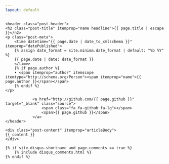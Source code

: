 ```yaml
---
layout: default
---
```


<article class="post" itemscope itemtype="http://schema.org/BlogPosting">

    <header class="post-header">
    <h2 class="post-title" itemprop="name headline">{{ page.title | escape }}</h2>
    <p class="post-meta">
        <time datetime="{{ page.date | date_to_xmlschema }}" itemprop="datePublished">
        {% assign date_format = site.minima.date_format | default: "%b %Y" %}
        {{ page.date | date: date_format }}
        </time>
        {% if page.author %}
        • <span itemprop="author" itemscope itemtype="http://schema.org/Person"><span itemprop="name">{{ page.author }}</span></span>
        {% endif %}
    </p>

                <a href="http://github.com/{{ page.github }}" target="_blank" class="source">
                    <span class="fa fa-github fa-lg"></span>
                    <span>{{ page.github }}</span>
                </a>
    </header>

    <div class="post-content" itemprop="articleBody">
    {{ content }}
    </div>

    {% if site.disqus.shortname and page.comments == true %}
        {% include disqus_comments.html %}
    {% endif %}
</article>
